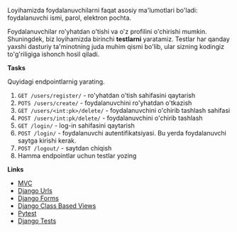 Loyihamizda foydalanuvchilarni faqat asosiy ma'lumotlari bo'ladi: foydalanuvchi ismi, parol, elektron pochta.

Foydalanuvchilar ro'yhatdan o'tishi va o'z profilini o'chirishi mumkin.
Shuningdek, biz loyihamizda birinchi **testlarni** yaratamiz.
Testlar har qanday yaxshi dasturiy ta'minotning juda muhim qismi bo'lib, ular sizning kodingiz to'g'riligiga ishonch hosil qiladi.


**Tasks**

Quyidagi endpointlarnig yarating.

1. `GET /users/register/` - ro'yhatdan o'tish sahifasini qaytarish
2. `POTS /users/create/` - foydalanuvchini ro'yhatdan o'tkazish
3. `GET /users/<int:pk>/delete/` - foydalanuvchini o'chirib tashlash sahifasi
4. `POST /users/int:pk/delete/` - foydalanuvchini o'chirib tashlash
5. `GET /login/` - log-in sahifasini qaytarish
6. `POST /login/` - foydalanuvchi autentifikatsiyasi. Bu yerda foydalanuvchi saytga kirishi kerak.
7. `POST /logout/` - saytdan chiqish
8. Hamma endpointlar uchun testlar yozing


**Links**

- [MVC](https://ru.wikipedia.org/wiki/Model-View-Controller)
- [Django Urls](https://docs.djangoproject.com/en/4.0/topics/http/urls/)
- [Django Forms](https://docs.djangoproject.com/en/4.0/topics/forms/modelforms/)
- [Django Class Based Views](https://docs.djangoproject.com/en/4.0/ref/class-based-views/)
- [Pytest](https://docs.pytest.org/en/7.1.x/)
- [Django Tests](https://docs.djangoproject.com/en/4.1/topics/testing/)